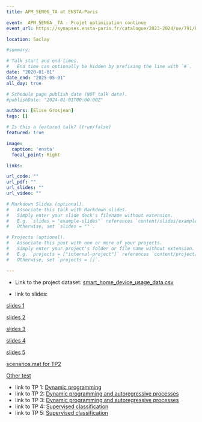 ```yaml
---
title: APM_5EN06_TA at ENSTA-Paris 

event:  APM_5EN6A _TA - Projet optimisation continue
event_url: https://synapses.ensta-paris.fr/catalogue/2023-2024/ue/791/PGE305-A-optimisation-continue

location: Saclay

#summary: 

# Talk start and end times.
#   End time can optionally be hidden by prefixing the line with `#`.
date: "2020-01-01"
date_end: "2025-05-01"
all_day: true

# Schedule page publish date (NOT talk date).
#publishDate: "2024-01-01T00:00:00Z"

authors: [Elise Grosjean]
tags: []

# Is this a featured talk? (true/false)
featured: true

image:
  caption: 'ensta'
  focal_point: Right

links:

url_code: ""
url_pdf: ""
url_slides: ""
url_video: ""

# Markdown Slides (optional).
#   Associate this talk with Markdown slides.
#   Simply enter your slide deck's filename without extension.
#   E.g. `slides = "example-slides"` references `content/slides/example-slides.md`.
#   Otherwise, set `slides = ""`.

# Projects (optional).
#   Associate this post with one or more of your projects.
#   Simply enter your project's folder or file name without extension.
#   E.g. `projects = ["internal-project"]` references `content/project/deep-learning/index.md`.
#   Otherwise, set `projects = []`.

---
```

- Link to the project dataset: [smart_home_device_usage_data.csv](smart_home_device_usage_data.csv)

- link to slides:

[slides 1](slides1.pdf)

[slides 2](slides3.pdf)

[slides 3](slides4.pdf)

[slides 4](slides5.pdf)

[slides 5](slides6.pdf)

[scenarios.mat for TP2](scenarios.mat)

[Other test](slides2.pdf)

- link to TP 1: [Dynamic programming](/post/notebookdynprog)
- link to TP 2: [Dynamic programming and autoregressive processes](/post/tp2ent306)
- link to TP 3: [Dynamic programming and autoregressive processes](/post/tp3ent306)
- link to TP 4: [Supervised classification](/post/tp4ent306)
- link to TP 5: [Supervised classification](/post/tp5)


